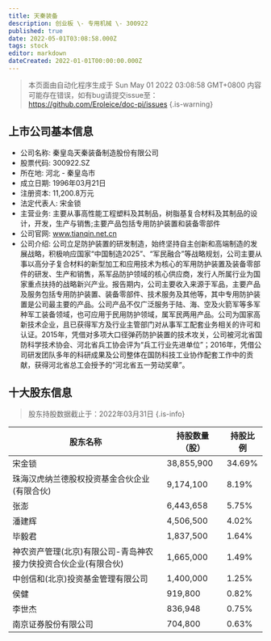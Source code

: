 ```yaml
---
title: 天秦装备
description: 创业板 \- 专用机械 \- 300922
published: true
date: 2022-05-01T03:08:58.000Z
tags: stock
editor: markdown
dateCreated: 2022-01-01T00:00:00.000Z
---
```


> 本页面由自动化程序生成于 Sun May 01 2022 03:08:58 GMT+0800
> 内容可能存在错误，如有bug请提交issue至：https://github.com/Eroleice/doc-pi/issues
{.is-warning}

## 上市公司基本信息
- 公司名称: 秦皇岛天秦装备制造股份有限公司
- 股票代码: 300922.SZ
- 所在地: 河北 - 秦皇岛市
- 成立日期: 1996年03月21日
- 注册资本: 11,200.8万元
- 法定代表人: 宋金锁
- 主营业务: 主要从事高性能工程塑料及其制品，树脂基复合材料及其制品的设计，开发，生产与销售;主要产品包括专用防护装置和装备零部件
- 公司官网: www.tianqin.net.cn
- 公司介绍: 公司立足防护装置的研发制造，始终坚持自主创新和高端制造的发展战略，积极响应国家“中国制造2025”、“军民融合”等战略规划，公司主要从事以高分子复合材料的新型加工和应用技术为核心的军用防护装置及装备零部件的研发、生产和销售，系军品防护领域的核心供应商，发行人所属行业为国家重点扶持的战略新兴产业。报告期内，公司主要收入来源于军品，主要产品及服务包括专用防护装置、装备零部件、技术服务及其他等，其中专用防护装置是公司最主要的产品。公司产品不仅广泛服务于陆、海、空及火箭军等多军种军工装备领域，也可应用于民用防护领域，属军民两用产品。公司为国家高新技术企业，且已获得军方及行业主管部门对从事军工配套业务相关的许可和认证。2015年，凭借对多项大口径弹药防护装置的技术攻关，公司被河北省国防科学技术协会、河北省兵工协会评为“兵工行业先进单位”；2016年，凭借公司研发团队多年的科研成果及公司整体在国防科技工业协作配套工作中的贡献，获得河北省总工会授予的“河北省五一劳动奖章”。


## 十大股东信息
> 股东持股数据截止于：2022年03月31日
{.is-info}

| 股东名称 | 持股数量（股） | 持股比例 |
| --- | --- | --- |
| 宋金锁 | 38,855,900 | 34.69% |
| 珠海汉虎纳兰德股权投资基金合伙企业(有限合伙) | 9,174,100 | 8.19% |
| 张澎 | 6,443,658 | 5.75% |
| 潘建辉 | 4,506,500 | 4.02% |
| 毕毅君 | 1,837,500 | 1.64% |
| 神农资产管理(北京)有限公司-青岛神农接力侠投资合伙企业(有限合伙) | 1,665,000 | 1.49% |
| 中创信和(北京)投资基金管理有限公司 | 1,400,000 | 1.25% |
| 侯健 | 919,800 | 0.82% |
| 李世杰 | 836,948 | 0.75% |
| 南京证券股份有限公司 | 704,800 | 0.63% |




